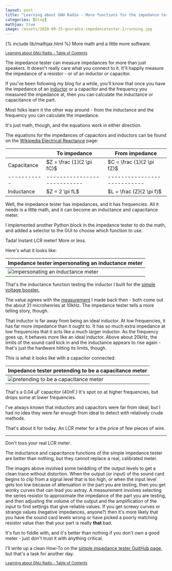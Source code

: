 ```yaml
---
layout: post
title: "Learning about GNU Radio - More functions for the impedance tester"
categories: [blog]
mathjax: true
image: /assets/2020-09-25-gnuradio-impedancetester-2/running.jpg
---
```

{% include lib/mathjax.html %}
More math and a little more software.

<sub>[Learning about GNU Radio - Table of Contents](1gnuradio-toc)</sub> 

The impedance tester can measure impedances for more than just speakers.  It doesn't really care what you connect to it.  It'll happily measure the impedance of a resistor - or of an inductor or capacitor.

If you've been following my blog for a while, you'll know that once you have the impedance of an [inductor](inductor) or a capacitor and the frequency you measured the impedance at, then you can calculate the inductance or capacitance of the part.

Most folks learn it the other way around - from the inductance and the frequency you can calculate the impedance.

It's just math, though, and the equations work in either direction.

The equations for the impedances of capacitors and inductors can be found on the [Wikipedia Electrical Reactance](https://en.wikipedia.org/wiki/Electrical_reactance) page:

|   |To impedance|From impedance|
|---|------------|--------------|
|Capacitance|\$Z = \frac {1}{2 \pi fC}\$|\$C = \frac {1}{2 \pi fZ}\$|
|-----------|---------------------------|---------------------------|
|Inductance|\$Z = 2 \pi fL\$| \$L = \frac {Z}{2 \pi f}\$|

Well, the impedance tester has impedances, and it has frequencies.  All it needs is a little math, and it can become an inductance and capacitance meter.

I implemented another Python block in the impedance tester to do the math, and added a selector to the GUI to choose which function to use.

Tada!  Instant LCR meter!  More or less.

Here's what it looks like:

|Impedance tester impersonating an inductance meter|
|--------------------------------------------------|
|![impersonating an inductance meter](/assets/2020-09-29-gnuradio-impedancetester-3/inductor.png)|

That's the inductance function testing the inductor I built for the [simple voltage booster.](voltagebooster)

The value agrees with the [measurement](inductor) I made back then - both come out the about 31 microhenries at 10kHz.  The impedance tester tells a more telling story, though.

That inductor is far away from being an ideal inductor.  At low frequencies, it has far more impedance than it ought to.  It has so much extra impedance at low frequencies that it acts like a much larger inductor.  As the frequency goes up, it behaves more like an ideal inductor.  Above about 20kHz, the limits of the sound card kick in and the inductance appears to rise again - that's just the hardware hitting its limits, though.

This is what it looks like with a capacitor connected:

|Impedance tester pretending to be a capacitance meter|
|--------------------------------------------------|
|![pretending to be a capacitance meter](/assets/2020-09-29-gnuradio-impedancetester-3/capacitor.png)|

That's a 0.04 µF capacitor (40nF.)  It's spot on at higher frequencies, but drops some at lower frequencies.

I've always known that inductors and capacitors were far from ideal, but I had no idea they were far enough from ideal to detect with relatively crude methods.

That's about it for today.  An LCR meter for a the price of few pieces of wire.

------------------

Don't toss your real LCR meter.

The inductance and capacitance functions of the simple impedance tester are better than nothing, but they cannot replace a real, calibrated meter.

The images above involved some twiddling of the output levels to get a clean trace without distortion.  When the output (or input) of the sound card begins to clip from a signal level that is too high, or when the input level gets too low because of attenuation in the part you are testing, then you get wonky curves that can lead you astray.  A measurement involves selecting the series resistor to approximate the impedance of the part you are testing, and then adjusting the volume of the output and the amplification of the input to find settings that give reliable values.  If you get screwy curves or strange values (negative impedances, anyone?) then it's more likely that you have the sound card levels wrong or have picked a poorly matching resistor value than that your part is really **that** bad.

It's fun to fiddle with, and it's better than nothing if you don't own a good meter - just don't trust it with anything critical.

I'll write up a clean How-To on the [simple impedance tester GuitHub page,](https://github.com/JosephEoff/Simple-impedance-tester) but that's a task for another day.

<sub>[Learning about GNU Radio - Table of Contents](1gnuradio-toc)</sub> 
